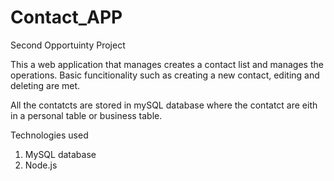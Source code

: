 # Contact_APP
Second Opportuinty Project

This a web application that manages creates a contact list and manages the operations. Basic funcitionality such as creating a new contact, editing and deleting are met. 

All the contatcts are stored in mySQL database where the contatct are eith in a personal table or business table. 

Technologies used
1. MySQL database
2. Node.js
